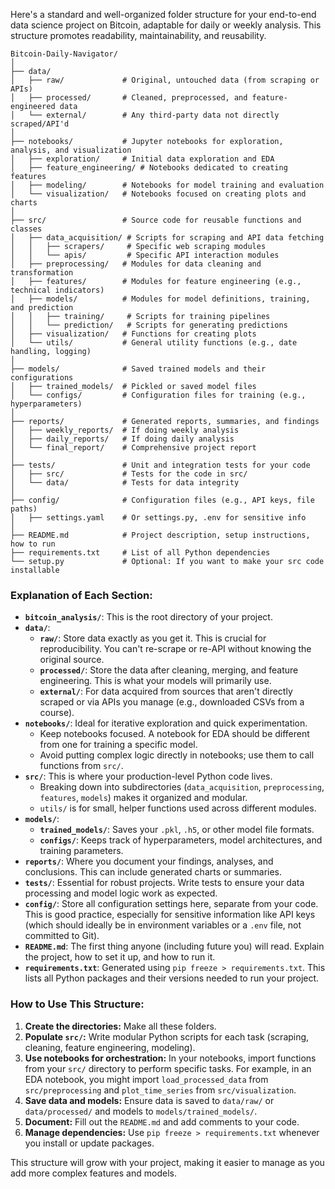Here's a standard and well-organized folder structure for your end-to-end data science project on Bitcoin, adaptable for daily or weekly analysis. This structure promotes readability, maintainability, and reusability.

```
Bitcoin-Daily-Navigator/
│
├── data/
│   ├── raw/             # Original, untouched data (from scraping or APIs)
│   ├── processed/       # Cleaned, preprocessed, and feature-engineered data
│   └── external/        # Any third-party data not directly scraped/API'd
│
├── notebooks/           # Jupyter notebooks for exploration, analysis, and visualization
│   ├── exploration/     # Initial data exploration and EDA
│   ├── feature_engineering/ # Notebooks dedicated to creating features
│   ├── modeling/        # Notebooks for model training and evaluation
│   └── visualization/   # Notebooks focused on creating plots and charts
│
├── src/                 # Source code for reusable functions and classes
│   ├── data_acquisition/ # Scripts for scraping and API data fetching
│   │   ├── scrapers/     # Specific web scraping modules
│   │   └── apis/         # Specific API interaction modules
│   ├── preprocessing/   # Modules for data cleaning and transformation
│   ├── features/        # Modules for feature engineering (e.g., technical indicators)
│   ├── models/          # Modules for model definitions, training, and prediction
│   │   ├── training/     # Scripts for training pipelines
│   │   └── prediction/   # Scripts for generating predictions
│   ├── visualization/   # Functions for creating plots
│   └── utils/           # General utility functions (e.g., date handling, logging)
│
├── models/              # Saved trained models and their configurations
│   ├── trained_models/  # Pickled or saved model files
│   └── configs/         # Configuration files for training (e.g., hyperparameters)
│
├── reports/             # Generated reports, summaries, and findings
│   ├── weekly_reports/  # If doing weekly analysis
│   ├── daily_reports/   # If doing daily analysis
│   └── final_report/    # Comprehensive project report
│
├── tests/               # Unit and integration tests for your code
│   ├── src/             # Tests for the code in src/
│   └── data/            # Tests for data integrity
│
├── config/              # Configuration files (e.g., API keys, file paths)
│   ├── settings.yaml    # Or settings.py, .env for sensitive info
│
├── README.md            # Project description, setup instructions, how to run
├── requirements.txt     # List of all Python dependencies
└── setup.py             # Optional: If you want to make your src code installable
```

### Explanation of Each Section:

*   **`bitcoin_analysis/`**: This is the root directory of your project.
*   **`data/`**:
    *   **`raw/`**: Store data exactly as you get it. This is crucial for reproducibility. You can't re-scrape or re-API without knowing the original source.
    *   **`processed/`**: Store the data after cleaning, merging, and feature engineering. This is what your models will primarily use.
    *   **`external/`**: For data acquired from sources that aren't directly scraped or via APIs you manage (e.g., downloaded CSVs from a course).
*   **`notebooks/`**: Ideal for iterative exploration and quick experimentation.
    *   Keep notebooks focused. A notebook for EDA should be different from one for training a specific model.
    *   Avoid putting complex logic directly in notebooks; use them to call functions from `src/`.
*   **`src/`**: This is where your production-level Python code lives.
    *   Breaking down into subdirectories (`data_acquisition`, `preprocessing`, `features`, `models`) makes it organized and modular.
    *   `utils/` is for small, helper functions used across different modules.
*   **`models/`**:
    *   **`trained_models/`**: Saves your `.pkl`, `.h5`, or other model file formats.
    *   **`configs/`**: Keeps track of hyperparameters, model architectures, and training parameters.
*   **`reports/`**: Where you document your findings, analyses, and conclusions. This can include generated charts or summaries.
*   **`tests/`**: Essential for robust projects. Write tests to ensure your data processing and model logic work as expected.
*   **`config/`**: Store all configuration settings here, separate from your code. This is good practice, especially for sensitive information like API keys (which should ideally be in environment variables or a `.env` file, not committed to Git).
*   **`README.md`**: The first thing anyone (including future you) will read. Explain the project, how to set it up, and how to run it.
*   **`requirements.txt`**: Generated using `pip freeze > requirements.txt`. This lists all Python packages and their versions needed to run your project.

### How to Use This Structure:

1.  **Create the directories:** Make all these folders.
2.  **Populate `src/`:** Write modular Python scripts for each task (scraping, cleaning, feature engineering, modeling).
3.  **Use notebooks for orchestration:** In your notebooks, import functions from your `src/` directory to perform specific tasks. For example, in an EDA notebook, you might import `load_processed_data` from `src/preprocessing` and `plot_time_series` from `src/visualization`.
4.  **Save data and models:** Ensure data is saved to `data/raw/` or `data/processed/` and models to `models/trained_models/`.
5.  **Document:** Fill out the `README.md` and add comments to your code.
6.  **Manage dependencies:** Use `pip freeze > requirements.txt` whenever you install or update packages.

This structure will grow with your project, making it easier to manage as you add more complex features and models.
